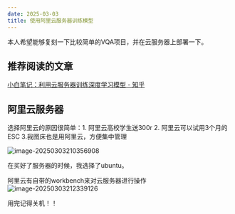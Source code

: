 ```yaml
---
date: 2025-03-03
title: 使用阿里云服务器训练模型
---
```


本人希望能够复刻一下比较简单的VQA项目，并在云服务器上部署一下。

## 推荐阅读的文章

[小白笔记：利用云服务器训练深度学习模型 - 知乎](https://zhuanlan.zhihu.com/p/373280113)

## 阿里云服务器

选择阿里云的原因很简单：1. 阿里云高校学生送300r  2. 阿里云可以试用3个月的ESC 3.我图床也是用阿里云，方便集中管理

![image-20250303210356908](https://yamapicgo.oss-cn-nanjing.aliyuncs.com/picgoImage/image-20250303210356908.png)

在买好了服务器的时候，我选择了ubuntu。

阿里云有自带的workbench来对云服务器进行操作![image-20250303212339126](https://yamapicgo.oss-cn-nanjing.aliyuncs.com/picgoImage/image-20250303212339126.png)

用完记得关机！！
